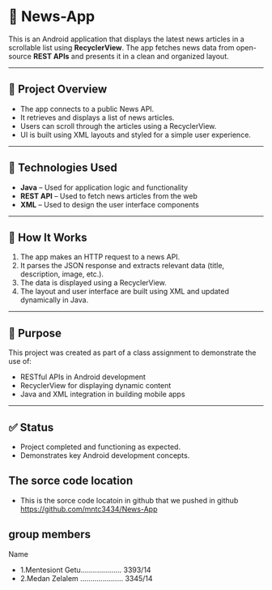 # 📱 News-App

This is an Android application that displays the latest news articles in a scrollable list using **RecyclerView**. The app fetches news data from open-source **REST APIs** and presents it in a clean and organized layout.

---

## 📌 Project Overview

- The app connects to a public News API.
- It retrieves and displays a list of news articles.
- Users can scroll through the articles using a RecyclerView.
- UI is built using XML layouts and styled for a simple user experience.

---

## 🔧 Technologies Used

- **Java** – Used for application logic and functionality
- **REST API** – Used to fetch news articles from the web
- **XML** – Used to design the user interface components

---

## 🧪 How It Works

1. The app makes an HTTP request to a news API.
2. It parses the JSON response and extracts relevant data (title, description, image, etc.).
3. The data is displayed using a RecyclerView.
4. The layout and user interface are built using XML and updated dynamically in Java.

---

## 🎯 Purpose

This project was created as part of a class assignment to demonstrate the use of:

- RESTful APIs in Android development
- RecyclerView for displaying dynamic content
- Java and XML integration in building mobile apps

---

## ✅ Status

- Project completed and functioning as expected.
- Demonstrates key Android development concepts.

## The sorce code location

- This is the sorce code locatoin in github that we pushed in github
  https://github.com/mntc3434/News-App

## group members

Name
- 1.Mentesiont Getu.................... 3393/14
- 2.Medan Zelalem ..................... 3345/14



